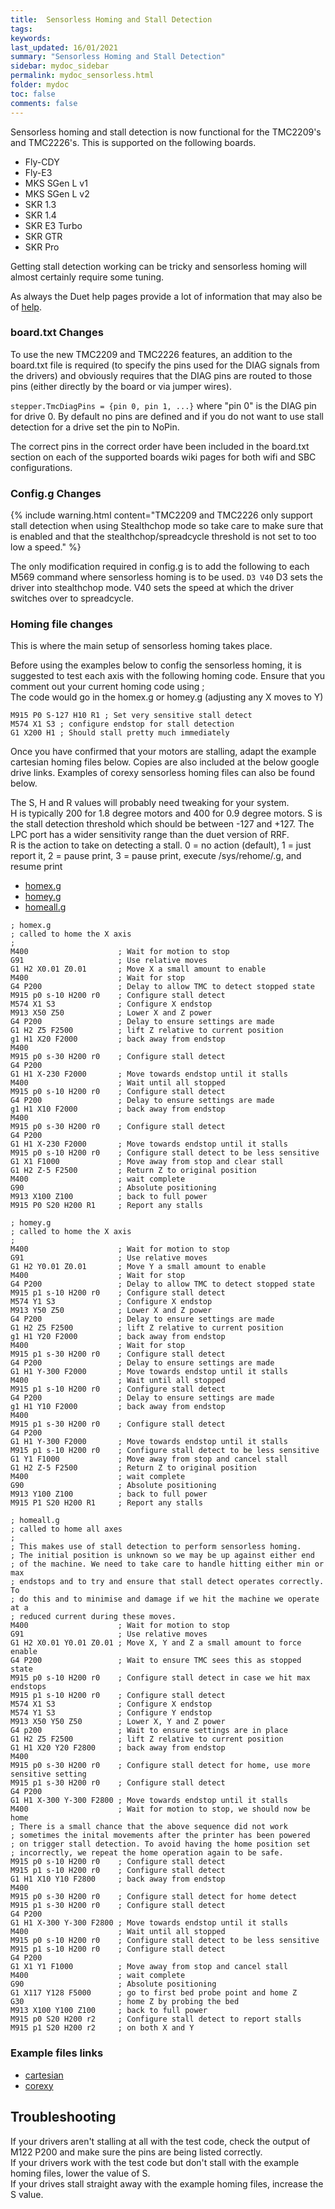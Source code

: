 ```yaml
---
title:  Sensorless Homing and Stall Detection
tags: 
keywords: 
last_updated: 16/01/2021
summary: "Sensorless Homing and Stall Detection"
sidebar: mydoc_sidebar
permalink: mydoc_sensorless.html
folder: mydoc
toc: false
comments: false
---
```


Sensorless homing and stall detection is now functional for the TMC2209's and TMC2226's. This is supported on the following boards.
* Fly-CDY
* Fly-E3
* MKS SGen L v1
* MKS SGen L v2
* SKR 1.3
* SKR 1.4
* SKR E3 Turbo
* SKR GTR
* SKR Pro

Getting stall detection working can be tricky and sensorless homing will almost certainly require some tuning.  
 
As always the Duet help pages provide a lot of information that may also be of [help](https://duet3d.dozuki.com/Wiki/Stall_detection_and_sensorless_homing).

### board.txt Changes

To use the new TMC2209 and TMC2226 features, an addition to the board.txt file is required (to specify the pins used for the DIAG signals from the drivers) and obviously requires that the DIAG pins are routed to those pins (either directly by the board or via jumper wires).  

`stepper.TmcDiagPins = {pin 0, pin 1, ...}`
where "pin 0" is the DIAG pin for drive 0. By default no pins are defined and if you do not want to use stall detection for a drive set the pin to NoPin.  

The correct pins in the correct order have been included in the board.txt section on each of the supported boards wiki pages for both wifi and SBC configurations.  

### Config.g Changes

{% include warning.html content="TMC2209 and TMC2226 only support stall detection when using Stealthchop mode so take care to make sure that is enabled and that the stealthchop/spreadcycle threshold is not set to too low a speed." %}

The only modification required in config.g is to add the following to each M569 command where sensorless homing is to be used.
`D3 V40`
D3 sets the driver into stealthchop mode. V40 sets the speed at which the driver switches over to spreadcycle. 

### Homing file changes

This is where the main setup of sensorless homing takes place.  

Before using the examples below to config the sensorless homing, it is suggested to test each axis with the following homing code. Ensure that you comment out your current homing code using ;  
The code would go in the homex.g or homey.g (adjusting any X moves to Y)

```
M915 P0 S-127 H10 R1 ; Set very sensitive stall detect
M574 X1 S3 ; configure endstop for stall detection
G1 X200 H1 ; Should stall pretty much immediately
```

Once you have confirmed that your motors are stalling, adapt the example cartesian homing files below. Copies are also included at the below google drive links. Examples of corexy sensorless homing files can also be found below.    

The S, H and R values will probably need tweaking for your system.  
H is typically 200 for 1.8 degree motors and 400 for 0.9 degree motors.
S is the stall detection threshold which should be between -127 and +127. The LPC port has a wider sensitivity range than the duet version of RRF.  
R is the action to take on detecting a stall. 0 = no action (default), 1 = just report it, 2 = pause print, 3 = pause print, execute /sys/rehome/.g, and resume print

<ul id="profileTabs" class="nav nav-tabs">
    <li class="active"><a class="noCrossRef" href="#homex" data-toggle="tab">homex.g</a></li>
    <li><a class="noCrossRef" href="#homey" data-toggle="tab">homey.g</a></li>
    <li><a class="noCrossRef" href="#homeall" data-toggle="tab">homeall.g</a></li>
</ul>
  <div class="tab-content">
<div role="tabpanel" class="tab-pane active" id="homex" markdown="1">

```
; homex.g
; called to home the X axis
;
M400					; Wait for motion to stop
G91						; Use relative moves
G1 H2 X0.01	Z0.01		; Move X a small amount to enable
M400					; Wait for stop
G4 P200					; Delay to allow TMC to detect stopped state
M915 p0 s-10 H200 r0	; Configure stall detect
M574 X1 S3				; Configure X endstop
M913 X50 Z50			; Lower X and Z power
G4 P200					; Delay to ensure settings are made
G1 H2 Z5 F2500			; lift Z relative to current position
g1 H1 X20 F2000			; back away from endstop
M400
M915 p0 s-30 H200 r0	; Configure stall detect
G4 P200
G1 H1 X-230 F2000		; Move towards endstop until it stalls
M400					; Wait until all stopped
M915 p0 s-10 H200 r0	; Configure stall detect
G4 P200					; Delay to ensure settings are made
g1 H1 X10 F2000			; back away from endstop
M400
M915 p0 s-30 H200 r0	; Configure stall detect
G4 P200
G1 H1 X-230 F2000		; Move towards endstop until it stalls
M915 p0 s-10 H200 r0	; Configure stall detect to be less sensitive
G1 X1 F1000				; Move away from stop and clear stall
G1 H2 Z-5 F2500			; Return Z to original position
M400					; wait complete
G90						; Absolute positioning
M913 X100 Z100			; back to full power
M915 P0 S20 H200 R1		; Report any stalls
```

</div>

<div role="tabpanel" class="tab-pane" id="homey" markdown="1">

```
; homey.g
; called to home the X axis
;
M400					; Wait for motion to stop
G91						; Use relative moves
G1 H2 Y0.01	Z0.01		; Move Y a small amount to enable
M400					; Wait for stop
G4 P200					; Delay to allow TMC to detect stopped state
M915 p1 s-10 H200 r0	; Configure stall detect
M574 Y1 S3				; Configure X endstop
M913 Y50 Z50			; Lower X and Z power
G4 P200					; Delay to ensure settings are made
G1 H2 Z5 F2500			; lift Z relative to current position
g1 H1 Y20 F2000			; back away from endstop
M400					; Wait for stop
M915 p1 s-30 H200 r0	; Configure stall detect
G4 P200					; Delay to ensure settings are made
G1 H1 Y-300 F2000		; Move towards endstop until it stalls
M400					; Wait until all stopped
M915 p1 s-10 H200 r0	; Configure stall detect
G4 P200					; Delay to ensure settings are made
g1 H1 Y10 F2000			; back away from endstop
M400
M915 p1 s-30 H200 r0	; Configure stall detect
G4 P200
G1 H1 Y-300 F2000		; Move towards endstop until it stalls
M915 p1 s-10 H200 r0	; Configure stall detect to be less sensitive
G1 Y1 F1000				; Move away from stop and cancel stall
G1 H2 Z-5 F2500			; Return Z to original position
M400					; wait complete
G90						; Absolute positioning
M913 Y100 Z100			; back to full power
M915 P1 S20 H200 R1		; Report any stalls
```

</div>

<div role="tabpanel" class="tab-pane" id="homeall" markdown="1">

```
; homeall.g
; called to home all axes
;
; This makes use of stall detection to perform sensorless homing.
; The initial position is unknown so we may be up against either end
; of the machine. We need to take care to handle hitting either min or max
; endstops and to try and ensure that stall detect operates correctly. To
; do this and to minimise and damage if we hit the machine we operate at a
; reduced current during these moves.
M400					; Wait for motion to stop
G91						; Use relative moves
G1 H2 X0.01 Y0.01 Z0.01	; Move X, Y and Z a small amount to force enable
G4 P200					; Wait to ensure TMC sees this as stopped state
M915 p0 s-10 H200 r0	; Configure stall detect in case we hit max endstops
M915 p1 s-10 H200 r0	; Configure stall detect
M574 X1 S3				; Configure X endstop
M574 Y1 S3				; Configure Y endstop
M913 X50 Y50 Z50		; Lower X, Y and Z power
G4 p200					; Wait to ensure settings are in place
G1 H2 Z5 F2500			; lift Z relative to current position
G1 H1 X20 Y20 F2800		; back away from endstop
M400
M915 p0 s-30 H200 r0	; Configure stall detect for home, use more sensitive setting
M915 p1 s-30 H200 r0	; Configure stall detect
G4 P200
G1 H1 X-300 Y-300 F2800	; Move towards endstop until it stalls
M400					; Wait for motion to stop, we should now be home
; There is a small chance that the above sequence did not work
; sometimes the inital movements after the printer has been powered
; on trigger stall detection. To avoid having the home position set
; incorrectly, we repeat the home operation again to be safe.
M915 p0 s-10 H200 r0	; Configure stall detect
M915 p1 s-10 H200 r0	; Configure stall detect
G1 H1 X10 Y10 F2800		; back away from endstop
M400
M915 p0 s-30 H200 r0	; Configure stall detect for home detect
M915 p1 s-30 H200 r0	; Configure stall detect
G4 P200
G1 H1 X-300 Y-300 F2800	; Move towards endstop until it stalls
M400					; Wait until all stopped
M915 p0 s-10 H200 r0	; Configure stall detect to be less sensitive
M915 p1 s-10 H200 r0	; Configure stall detect
G4 P200
G1 X1 Y1 F1000			; Move away from stop and cancel stall
M400					; wait complete
G90						; Absolute positioning
G1 X117 Y128 F5000      ; go to first bed probe point and home Z
G30                     ; home Z by probing the bed
M913 X100 Y100 Z100		; back to full power
M915 p0 S20 H200 r2		; Configure stall detect to report stalls
M915 p1 S20 H200 r2		; on both X and Y
```

</div>

</div>

### Example files links  
- [cartesian](https://drive.google.com/drive/folders/1WnLpNlcJDQvxbuI_45OOlouHLRHWYFNu)
- [corexy](https://drive.google.com/file/d/13wBrTU-znwl0BmK4Yl2o9nwEww_Cc6zg/view?usp=sharing)

## Troubleshooting

If your drivers aren't stalling at all with the test code, check the output of M122 P200 and make sure the pins are being listed correctly.  
If your drivers work with the test code but don't stall with the example homing files, lower the value of S.  
If your drives stall straight away with the example homing files, increase the S value.  
